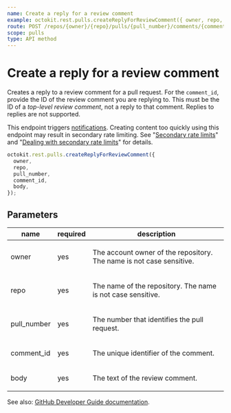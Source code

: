 ```yaml
---
name: Create a reply for a review comment
example: octokit.rest.pulls.createReplyForReviewComment({ owner, repo, pull_number, comment_id, body })
route: POST /repos/{owner}/{repo}/pulls/{pull_number}/comments/{comment_id}/replies
scope: pulls
type: API method
---
```


# Create a reply for a review comment

Creates a reply to a review comment for a pull request. For the `comment_id`, provide the ID of the review comment you are replying to. This must be the ID of a _top-level review comment_, not a reply to that comment. Replies to replies are not supported.

This endpoint triggers [notifications](https://docs.github.com/en/github/managing-subscriptions-and-notifications-on-github/about-notifications). Creating content too quickly using this endpoint may result in secondary rate limiting. See "[Secondary rate limits](https://docs.github.com/enterprise-cloud@latest//rest/overview/resources-in-the-rest-api#secondary-rate-limits)" and "[Dealing with secondary rate limits](https://docs.github.com/enterprise-cloud@latest//rest/guides/best-practices-for-integrators#dealing-with-secondary-rate-limits)" for details.

```js
octokit.rest.pulls.createReplyForReviewComment({
  owner,
  repo,
  pull_number,
  comment_id,
  body,
});
```

## Parameters

<table>
  <thead>
    <tr>
      <th>name</th>
      <th>required</th>
      <th>description</th>
    </tr>
  </thead>
  <tbody>
    <tr><td>owner</td><td>yes</td><td>

The account owner of the repository. The name is not case sensitive.

</td></tr>
<tr><td>repo</td><td>yes</td><td>

The name of the repository. The name is not case sensitive.

</td></tr>
<tr><td>pull_number</td><td>yes</td><td>

The number that identifies the pull request.

</td></tr>
<tr><td>comment_id</td><td>yes</td><td>

The unique identifier of the comment.

</td></tr>
<tr><td>body</td><td>yes</td><td>

The text of the review comment.

</td></tr>
  </tbody>
</table>

See also: [GitHub Developer Guide documentation](https://docs.github.com/enterprise-cloud@latest//rest/reference/pulls#create-a-reply-for-a-review-comment).
